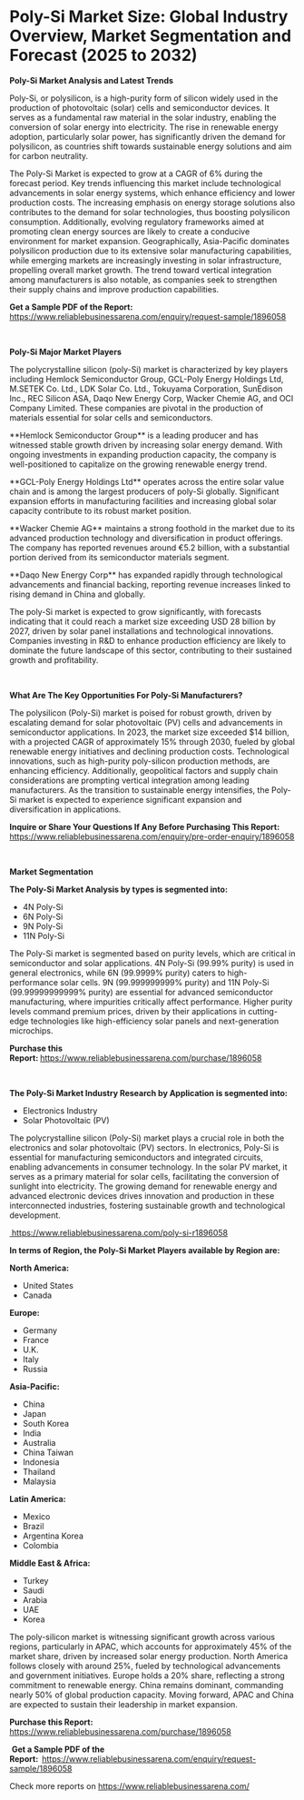 <p><h1>Poly-Si Market Size: Global Industry Overview, Market Segmentation and Forecast (2025 to 2032)</h1></p><p><strong>Poly-Si Market Analysis and Latest Trends</strong></p>
<p><p>Poly-Si, or polysilicon, is a high-purity form of silicon widely used in the production of photovoltaic (solar) cells and semiconductor devices. It serves as a fundamental raw material in the solar industry, enabling the conversion of solar energy into electricity. The rise in renewable energy adoption, particularly solar power, has significantly driven the demand for polysilicon, as countries shift towards sustainable energy solutions and aim for carbon neutrality.</p><p>The Poly-Si Market is expected to grow at a CAGR of 6% during the forecast period. Key trends influencing this market include technological advancements in solar energy systems, which enhance efficiency and lower production costs. The increasing emphasis on energy storage solutions also contributes to the demand for solar technologies, thus boosting polysilicon consumption. Additionally, evolving regulatory frameworks aimed at promoting clean energy sources are likely to create a conducive environment for market expansion. Geographically, Asia-Pacific dominates polysilicon production due to its extensive solar manufacturing capabilities, while emerging markets are increasingly investing in solar infrastructure, propelling overall market growth. The trend toward vertical integration among manufacturers is also notable, as companies seek to strengthen their supply chains and improve production capabilities.</p></p>
<p><strong>Get a Sample PDF of the Report:&nbsp;</strong> <a href="https://www.reliablebusinessarena.com/enquiry/request-sample/1896058?utm_campaign=3497&utm_medium=2&utm_source=Github&utm_content=ia&utm_term=28032025&utm_id=poly-si">https://www.reliablebusinessarena.com/enquiry/request-sample/1896058</a></p>
<p>&nbsp;</p>
<p><strong>Poly-Si Major Market Players</strong></p>
<p><p>The polycrystalline silicon (poly-Si) market is characterized by key players including Hemlock Semiconductor Group, GCL-Poly Energy Holdings Ltd, M.SETEK Co. Ltd., LDK Solar Co. Ltd., Tokuyama Corporation, SunEdison Inc., REC Silicon ASA, Daqo New Energy Corp, Wacker Chemie AG, and OCI Company Limited. These companies are pivotal in the production of materials essential for solar cells and semiconductors.</p><p>**Hemlock Semiconductor Group** is a leading producer and has witnessed stable growth driven by increasing solar energy demand. With ongoing investments in expanding production capacity, the company is well-positioned to capitalize on the growing renewable energy trend. </p><p>**GCL-Poly Energy Holdings Ltd** operates across the entire solar value chain and is among the largest producers of poly-Si globally. Significant expansion efforts in manufacturing facilities and increasing global solar capacity contribute to its robust market position. </p><p>**Wacker Chemie AG** maintains a strong foothold in the market due to its advanced production technology and diversification in product offerings. The company has reported revenues around €5.2 billion, with a substantial portion derived from its semiconductor materials segment.</p><p>**Daqo New Energy Corp** has expanded rapidly through technological advancements and financial backing, reporting revenue increases linked to rising demand in China and globally.</p><p>The poly-Si market is expected to grow significantly, with forecasts indicating that it could reach a market size exceeding USD 28 billion by 2027, driven by solar panel installations and technological innovations. Companies investing in R&D to enhance production efficiency are likely to dominate the future landscape of this sector, contributing to their sustained growth and profitability.</p></p>
<p>&nbsp;</p>
<p><strong>What Are The Key Opportunities For Poly-Si Manufacturers?</strong></p>
<p><p>The polysilicon (Poly-Si) market is poised for robust growth, driven by escalating demand for solar photovoltaic (PV) cells and advancements in semiconductor applications. In 2023, the market size exceeded $14 billion, with a projected CAGR of approximately 15% through 2030, fueled by global renewable energy initiatives and declining production costs. Technological innovations, such as high-purity poly-silicon production methods, are enhancing efficiency. Additionally, geopolitical factors and supply chain considerations are prompting vertical integration among leading manufacturers. As the transition to sustainable energy intensifies, the Poly-Si market is expected to experience significant expansion and diversification in applications.</p></p>
<p><strong>Inquire or Share Your Questions If Any Before Purchasing This Report:</strong> <a href="https://www.reliablebusinessarena.com/enquiry/pre-order-enquiry/1896058?utm_campaign=3497&utm_medium=2&utm_source=Github&utm_content=ia&utm_term=28032025&utm_id=poly-si">https://www.reliablebusinessarena.com/enquiry/pre-order-enquiry/1896058</a></p>
<p>&nbsp;</p>
<p><strong>Market Segmentation</strong></p>
<p><strong>The Poly-Si Market Analysis by types is segmented into:</strong></p>
<p><ul><li>4N Poly-Si</li><li>6N Poly-Si</li><li>9N Poly-Si</li><li>11N Poly-Si</li></ul></p>
<p><p>The Poly-Si market is segmented based on purity levels, which are critical in semiconductor and solar applications. 4N Poly-Si (99.99% purity) is used in general electronics, while 6N (99.9999% purity) caters to high-performance solar cells. 9N (99.999999999% purity) and 11N Poly-Si (99.99999999999% purity) are essential for advanced semiconductor manufacturing, where impurities critically affect performance. Higher purity levels command premium prices, driven by their applications in cutting-edge technologies like high-efficiency solar panels and next-generation microchips.</p></p>
<p><strong>Purchase this Report:&nbsp;</strong><a href="https://www.reliablebusinessarena.com/purchase/1896058?utm_campaign=3497&utm_medium=2&utm_source=Github&utm_content=ia&utm_term=28032025&utm_id=poly-si">https://www.reliablebusinessarena.com/purchase/1896058</a></p>
<p>&nbsp;</p>
<p><strong>The Poly-Si Market Industry Research by Application is segmented into:</strong></p>
<p><ul><li>Electronics Industry</li><li>Solar Photovoltaic (PV)</li></ul></p>
<p><p>The polycrystalline silicon (Poly-Si) market plays a crucial role in both the electronics and solar photovoltaic (PV) sectors. In electronics, Poly-Si is essential for manufacturing semiconductors and integrated circuits, enabling advancements in consumer technology. In the solar PV market, it serves as a primary material for solar cells, facilitating the conversion of sunlight into electricity. The growing demand for renewable energy and advanced electronic devices drives innovation and production in these interconnected industries, fostering sustainable growth and technological development.</p></p>
<p><a href="https://www.reliablebusinessarena.com/poly-si-r1896058?utm_campaign=3497&utm_medium=2&utm_source=Github&utm_content=ia&utm_term=28032025&utm_id=poly-si">&nbsp;https://www.reliablebusinessarena.com/poly-si-r1896058</a></p>
<p><strong>In terms of Region, the Poly-Si Market Players available by Region are:</strong></p>
<p>
    <p> <strong> North America: </strong>
        <ul>
            <li>United States</li>
            <li>Canada</li>
        </ul>
        </p> 
    <p> <strong> Europe: </strong>
        <ul>
            <li>Germany</li>
            <li>France</li>
            <li>U.K.</li>
            <li>Italy</li>
            <li>Russia</li>
        </ul>
        </p> 
    <p> <strong> Asia-Pacific: </strong>
        <ul>
            <li>China</li>
            <li>Japan</li>
            <li>South Korea</li>
            <li>India</li>
            <li>Australia</li>
            <li>China Taiwan</li>
            <li>Indonesia</li>
            <li>Thailand</li>
            <li>Malaysia</li>
        </ul>
        </p> 
    <p> <strong> Latin America: </strong>
        <ul>
            <li>Mexico</li>
            <li>Brazil</li>
            <li>Argentina Korea</li>
            <li>Colombia</li>
        </ul>
        </p> 
    <p> <strong> Middle East & Africa: </strong>
        <ul>
            <li>Turkey</li>
            <li>Saudi</li>
            <li>Arabia</li>
            <li>UAE</li>
            <li>Korea</li>
        </ul>
    </p>
    </p>
<p><p>The poly-silicon market is witnessing significant growth across various regions, particularly in APAC, which accounts for approximately 45% of the market share, driven by increased solar energy production. North America follows closely with around 25%, fueled by technological advancements and government initiatives. Europe holds a 20% share, reflecting a strong commitment to renewable energy. China remains dominant, commanding nearly 50% of global production capacity. Moving forward, APAC and China are expected to sustain their leadership in market expansion.</p></p>
<p><strong>Purchase this Report: </strong><a href="https://www.reliablebusinessarena.com/purchase/1896058?utm_campaign=3497&utm_medium=2&utm_source=Github&utm_content=ia&utm_term=28032025&utm_id=poly-si">https://www.reliablebusinessarena.com/purchase/1896058</a></p>
<p>&nbsp;<strong>Get a Sample PDF of the Report:&nbsp;&nbsp;</strong><a href="https://www.reliablebusinessarena.com/enquiry/request-sample/1896058?utm_campaign=3497&utm_medium=2&utm_source=Github&utm_content=ia&utm_term=28032025&utm_id=poly-si">https://www.reliablebusinessarena.com/enquiry/request-sample/1896058</a></p>
<p><strong></strong></p>
<p>Check more reports on <a href="https://www.reliablebusinessarena.com/?utm_campaign=3497&utm_medium=2&utm_source=Github&utm_content=ia&utm_term=28032025&utm_id=poly-si">https://www.reliablebusinessarena.com/</a></p>